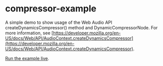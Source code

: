 # compressor-example
A simple demo to show usage of the Web Audio API createDynamicsCompressor() method and DynamicCompressorNode. For more information, see [https://developer.mozilla.org/en-US/docs/Web/API/AudioContext.createDynamicsCompressor](https://developer.mozilla.org/en-US/docs/Web/API/AudioContext.createDynamicsCompressor).

[Run the example live](http://mdn.github.io/compressor-example/).